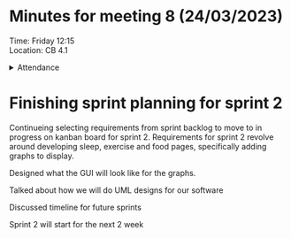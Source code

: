 # Minutes for meeting 8 (24/03/2023)
Time: Friday 12:15 <br>
Location: CB 4.1

<details><summary>Attendance</summary><p>
  
  - Alexander Agafonov	
  - Thomas Canning	
  - Artiom Casian	
  - ~Arthur	Chen~
  - Alex Clarke
  - Harry Crane

</p></details>

# Finishing sprint planning for sprint 2

Continueing selecting requirements from sprint backlog to move to in progress on kanban board for sprint 2. Requirements for sprint 2 revolve around developing sleep, exercise and food pages, specifically adding graphs to display. <br>

Designed what the GUI will look like for the graphs.<br>

Talked about how we will do UML designs for our software<br>

Discussed timeline for future sprints<br>

Sprint 2 will start for the next 2 week


